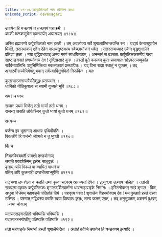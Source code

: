 ```yaml
---
title: ०१-०६ कर्पूरतिलको नाम हस्तिनः कथा
unicode_script: devanagari
---
```

उपायेन हि यच्छक्यं न तच्छक्यं पराक्रमैः ।  
काकी कनकसूत्रेण कृष्णसर्पम् अघातयत् ॥१८७॥

अस्ति ब्रह्मारण्ये कर्पूरतिलको नाम हस्ती । तम् अवलोक्य सर्वे शृगालाश्चिन्तयन्ति स्म । यद्ययं केनाप्युपायेन मिर्यते, तदास्माकम् एतेन देहेन मासचतुष्टयस्य स्वेच्छाभोजनं भवेत् । ततस्तन्मध्याद् एकेन वृद्धशृगालेन प्रतिज्ञा कृता । मया बुद्धिप्रभावाद् अस्य मरणं साधयितव्यम् । अनन्तरं स वञ्चकः कर्पूरतिलकसमीपं गत्वा साष्टाङ्गपातं प्रणम्योवाच देव ! दृष्टिप्रसादं कुरु । हस्ती ब्रूते कस्त्वम् कुतः समायातः सोऽवदत्जम्बुकोहं सर्वैर्वनवासिभिः पशुभिर्मिलित्वा भवत्सकाशं प्रस्थापितः । यद् विना राज्ञा स्थातुं न युक्तम् । तद् अत्राटवीराज्येभिषेक्तुं भवान् सर्वस्वामिगुणोपेतो निरूपितः । यतः

कुलाचारजनाचारैरतिशुद्धः प्रतापवान् ।  
धार्मिको नीतिकुशलः स स्वामी युज्यते भुवि ॥१८८॥

अपरं च पश्य

राजानं प्रथमं विन्देत् ततो भार्यां ततो धनम् ।  
राजन्य् असति लोकेस्मिन् कुतो भार्या कुतो धनम् ॥१८९॥

अन्यच्च

पर्जन्य इव भूतानाम् आधारः पृथिवीपतिः ।  
विकलेपि हि पर्जन्ये जीव्यते न तु भूपतौ ॥१९०॥

किं च

नियतविषयवर्ती प्रायशो दण्डयोगाज्   
जगति परवशेस्मिन् दुर्लभः साधुवृत्तेः ।  
कृशम् अपि विकलं वा व्याधितं वाधनं वा   
पतिम् अपि कुलनारी दण्डभीत्याभ्युपैति ॥१९१॥

तद् यथा लग्नवेला न चलति तथा कृत्वा सत्वरम् आगम्यतां देवेन । इत्युक्त्वा उत्थाय चलितः । ततोसौ राज्यलाभाकृष्टः कर्पूरतिलकः शृगालदर्शितवर्त्मना धावन्महापङ्के निमग्नः । हस्तिनोक्तम् सखे शृगाल ! किम् अधुना विधेयम् महापङ्के पतितोहं म्रिये । परावृत्य पश्य ! शृगालेन विहस्योक्तम् देव ! मम पुच्छाग्रे हस्तं दत्त्वा उत्तिष्ठ । यस्मात् मद्विधस्य वचसि त्वया विश्वासः कृतः, तस्य फलम् एतत् । तद् अनुभूयताम् अशरणं दुःखम् । तथा चोक्तम्

यदासत्सङ्गरहितो भविष्यसि भविष्यसि ।  
यदासज्जनगोष्ठीषु पतिष्यसि पतिष्यसि ॥१९२॥

ततो महापङ्के निमग्नो हस्ती शृगालैर्भक्षितः । अतोहं ब्रवीमि उपायेन हि यच्छक्यम् इत्यादि ।  
